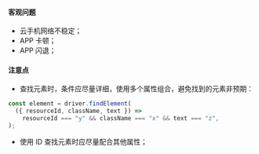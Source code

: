#### 客观问题
- 云手机网络不稳定；
- APP 卡顿；
- APP 闪退；

#### 注意点
- 查找元素时，条件应尽量详细，使用多个属性组合，避免找到的元素非预期：
```javascript
const element = driver.findElement(
  ({ resourceId, className, text }) =>
    resourceId === "y" && className === "x" && text === "z",
);
```
- 使用 ID 查找元素时应尽量配合其他属性；
